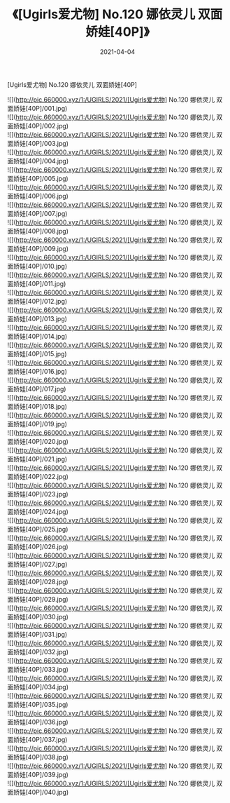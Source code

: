 ﻿---
layout: post
title:  《[Ugirls爱尤物] No.120 娜依灵儿 双面娇娃[40P]》
date:   2021-04-04
img: http://pic.660000.xyz/1:/UGIRLS/2021/[Ugirls爱尤物] No.120 娜依灵儿 双面娇娃[40P]/000.jpg
categories: [美女, 清纯, 唯美]
---

[Ugirls爱尤物] No.120 娜依灵儿 双面娇娃[40P]

  ![](http://pic.660000.xyz/1:/UGIRLS/2021/[Ugirls爱尤物] No.120 娜依灵儿 双面娇娃[40P]/001.jpg) <br> ![](http://pic.660000.xyz/1:/UGIRLS/2021/[Ugirls爱尤物] No.120 娜依灵儿 双面娇娃[40P]/002.jpg) <br> ![](http://pic.660000.xyz/1:/UGIRLS/2021/[Ugirls爱尤物] No.120 娜依灵儿 双面娇娃[40P]/003.jpg) <br> ![](http://pic.660000.xyz/1:/UGIRLS/2021/[Ugirls爱尤物] No.120 娜依灵儿 双面娇娃[40P]/004.jpg) <br> ![](http://pic.660000.xyz/1:/UGIRLS/2021/[Ugirls爱尤物] No.120 娜依灵儿 双面娇娃[40P]/005.jpg) <br> ![](http://pic.660000.xyz/1:/UGIRLS/2021/[Ugirls爱尤物] No.120 娜依灵儿 双面娇娃[40P]/006.jpg) <br> ![](http://pic.660000.xyz/1:/UGIRLS/2021/[Ugirls爱尤物] No.120 娜依灵儿 双面娇娃[40P]/007.jpg) <br> ![](http://pic.660000.xyz/1:/UGIRLS/2021/[Ugirls爱尤物] No.120 娜依灵儿 双面娇娃[40P]/008.jpg) <br> ![](http://pic.660000.xyz/1:/UGIRLS/2021/[Ugirls爱尤物] No.120 娜依灵儿 双面娇娃[40P]/009.jpg) <br> ![](http://pic.660000.xyz/1:/UGIRLS/2021/[Ugirls爱尤物] No.120 娜依灵儿 双面娇娃[40P]/010.jpg) <br> ![](http://pic.660000.xyz/1:/UGIRLS/2021/[Ugirls爱尤物] No.120 娜依灵儿 双面娇娃[40P]/011.jpg) <br> ![](http://pic.660000.xyz/1:/UGIRLS/2021/[Ugirls爱尤物] No.120 娜依灵儿 双面娇娃[40P]/012.jpg) <br> ![](http://pic.660000.xyz/1:/UGIRLS/2021/[Ugirls爱尤物] No.120 娜依灵儿 双面娇娃[40P]/013.jpg) <br> ![](http://pic.660000.xyz/1:/UGIRLS/2021/[Ugirls爱尤物] No.120 娜依灵儿 双面娇娃[40P]/014.jpg) <br> ![](http://pic.660000.xyz/1:/UGIRLS/2021/[Ugirls爱尤物] No.120 娜依灵儿 双面娇娃[40P]/015.jpg) <br> ![](http://pic.660000.xyz/1:/UGIRLS/2021/[Ugirls爱尤物] No.120 娜依灵儿 双面娇娃[40P]/016.jpg) <br> ![](http://pic.660000.xyz/1:/UGIRLS/2021/[Ugirls爱尤物] No.120 娜依灵儿 双面娇娃[40P]/017.jpg) <br> ![](http://pic.660000.xyz/1:/UGIRLS/2021/[Ugirls爱尤物] No.120 娜依灵儿 双面娇娃[40P]/018.jpg) <br> ![](http://pic.660000.xyz/1:/UGIRLS/2021/[Ugirls爱尤物] No.120 娜依灵儿 双面娇娃[40P]/019.jpg) <br> ![](http://pic.660000.xyz/1:/UGIRLS/2021/[Ugirls爱尤物] No.120 娜依灵儿 双面娇娃[40P]/020.jpg) <br> ![](http://pic.660000.xyz/1:/UGIRLS/2021/[Ugirls爱尤物] No.120 娜依灵儿 双面娇娃[40P]/021.jpg) <br> ![](http://pic.660000.xyz/1:/UGIRLS/2021/[Ugirls爱尤物] No.120 娜依灵儿 双面娇娃[40P]/022.jpg) <br> ![](http://pic.660000.xyz/1:/UGIRLS/2021/[Ugirls爱尤物] No.120 娜依灵儿 双面娇娃[40P]/023.jpg) <br> ![](http://pic.660000.xyz/1:/UGIRLS/2021/[Ugirls爱尤物] No.120 娜依灵儿 双面娇娃[40P]/024.jpg) <br> ![](http://pic.660000.xyz/1:/UGIRLS/2021/[Ugirls爱尤物] No.120 娜依灵儿 双面娇娃[40P]/025.jpg) <br> ![](http://pic.660000.xyz/1:/UGIRLS/2021/[Ugirls爱尤物] No.120 娜依灵儿 双面娇娃[40P]/026.jpg) <br> ![](http://pic.660000.xyz/1:/UGIRLS/2021/[Ugirls爱尤物] No.120 娜依灵儿 双面娇娃[40P]/027.jpg) <br> ![](http://pic.660000.xyz/1:/UGIRLS/2021/[Ugirls爱尤物] No.120 娜依灵儿 双面娇娃[40P]/028.jpg) <br> ![](http://pic.660000.xyz/1:/UGIRLS/2021/[Ugirls爱尤物] No.120 娜依灵儿 双面娇娃[40P]/029.jpg) <br> ![](http://pic.660000.xyz/1:/UGIRLS/2021/[Ugirls爱尤物] No.120 娜依灵儿 双面娇娃[40P]/030.jpg) <br> ![](http://pic.660000.xyz/1:/UGIRLS/2021/[Ugirls爱尤物] No.120 娜依灵儿 双面娇娃[40P]/031.jpg) <br> ![](http://pic.660000.xyz/1:/UGIRLS/2021/[Ugirls爱尤物] No.120 娜依灵儿 双面娇娃[40P]/032.jpg) <br> ![](http://pic.660000.xyz/1:/UGIRLS/2021/[Ugirls爱尤物] No.120 娜依灵儿 双面娇娃[40P]/033.jpg) <br> ![](http://pic.660000.xyz/1:/UGIRLS/2021/[Ugirls爱尤物] No.120 娜依灵儿 双面娇娃[40P]/034.jpg) <br> ![](http://pic.660000.xyz/1:/UGIRLS/2021/[Ugirls爱尤物] No.120 娜依灵儿 双面娇娃[40P]/035.jpg) <br> ![](http://pic.660000.xyz/1:/UGIRLS/2021/[Ugirls爱尤物] No.120 娜依灵儿 双面娇娃[40P]/036.jpg) <br> ![](http://pic.660000.xyz/1:/UGIRLS/2021/[Ugirls爱尤物] No.120 娜依灵儿 双面娇娃[40P]/037.jpg) <br> ![](http://pic.660000.xyz/1:/UGIRLS/2021/[Ugirls爱尤物] No.120 娜依灵儿 双面娇娃[40P]/038.jpg) <br> ![](http://pic.660000.xyz/1:/UGIRLS/2021/[Ugirls爱尤物] No.120 娜依灵儿 双面娇娃[40P]/039.jpg) <br> ![](http://pic.660000.xyz/1:/UGIRLS/2021/[Ugirls爱尤物] No.120 娜依灵儿 双面娇娃[40P]/040.jpg) <br>